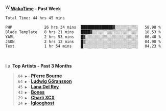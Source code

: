 <img src="https://github.com/dxnter/dxnter/assets/17434202/67b21fa4-d36d-46f9-9dec-f23d976b00ef" alt="WakaTime Logo" width="14" height="18"/><a href="https://wakatime.com/@dxnter" target="_blank"><strong> WakaTime</strong></a><strong> - Past Week</strong>

<!--START_SECTION:waka-->

```txt
Total Time: 44 hrs 45 mins

PHP              26 hrs 34 mins  ██████████████▓░░░░░░░░░░   58.98 %
Blade Template   8 hrs 21 mins   ████▓░░░░░░░░░░░░░░░░░░░░   18.53 %
YAML             2 hrs 53 mins   █▓░░░░░░░░░░░░░░░░░░░░░░░   06.40 %
JSON             2 hrs 12 mins   █▒░░░░░░░░░░░░░░░░░░░░░░░   04.90 %
Text             1 hr 54 mins    █░░░░░░░░░░░░░░░░░░░░░░░░   04.23 %
```

<!--END_SECTION:waka-->

<br/>

<!--START_LASTFM_ARTISTS:{"period": "3month", "rows": 6}-->
<a href="https://last.fm" target="_blank"><img src="https://user-images.githubusercontent.com/17434202/215290617-e793598d-d7c9-428f-9975-156db1ba89cc.svg" alt="Last.fm Logo" width="18" height="13"/></a> **Top Artists - Past 3 Months**

> `84 ▶️` ∙ **[Pi’erre Bourne](https://www.last.fm/music/Pi%E2%80%99erre+Bourne)**<br/>
> `64 ▶️` ∙ **[Ludwig Göransson](https://www.last.fm/music/Ludwig+G%C3%B6ransson)**<br/>
> `45 ▶️` ∙ **[Lana Del Rey](https://www.last.fm/music/Lana+Del+Rey)**<br/>
> `43 ▶️` ∙ **[Bones](https://www.last.fm/music/Bones)**<br/>
> `29 ▶️` ∙ **[Charli XCX](https://www.last.fm/music/Charli+XCX)**<br/>
> `24 ▶️` ∙ **[Iglooghost](https://www.last.fm/music/Iglooghost)**<br/>
<!--END_LASTFM_ARTISTS-->
